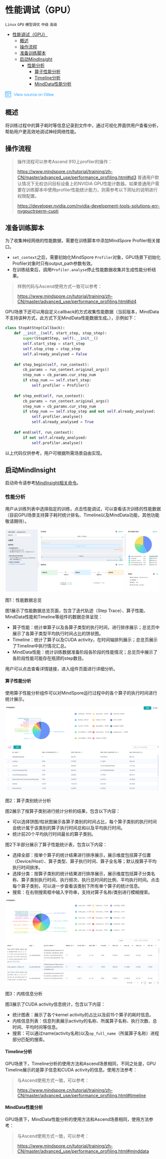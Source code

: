 # 性能调试（GPU）

`Linux` `GPU` `模型调优` `中级` `高级`

<!-- TOC -->

- [性能调试（GPU）](#性能调试-gpu)
    - [概述](#概述)
    - [操作流程](#操作流程)
    - [准备训练脚本](#准备训练脚本)
    - [启动MindInsight](#启动mindinsight)
        - [性能分析](#性能分析)
            - [算子性能分析](#算子性能分析)
            - [Timeline分析](#timeline分析)
            - [MindData性能分析](#minddata性能分析)

<!-- /TOC -->

<a href="https://gitee.com/mindspore/docs/blob/master/tutorials/training/source_zh_cn/advanced_use/performance_profiling_gpu.md" target="_blank"><img src="../_static/logo_source.png"></a>

## 概述

将训练过程中的算子耗时等信息记录到文件中，通过可视化界面供用户查看分析，帮助用户更高效地调试神经网络性能。

## 操作流程

> 操作流程可以参考Ascend 910上profiler的操作：
>
> <https://www.mindspore.cn/tutorial/training/zh-CN/master/advanced_use/performance_profiling.html#id3>
> 普通用户默认情况下无权访问目标设备上的NVIDIA GPU性能计数器。如果普通用户需要在训练脚本中使用profiler性能统计能力，则需参考以下网址的说明进行权限配置。
>
> <https://developer.nvidia.com/nvidia-development-tools-solutions-err-nvgpuctrperm-cupti>

## 准备训练脚本

为了收集神经网络的性能数据，需要在训练脚本中添加MindSpore Profiler相关接口。  

- `set_context`之后，需要初始化MindSpore `Profiler`对象，GPU场景下初始化Profiler对象时只有output_path参数有效。
- 在训练结束后，调用`Profiler.analyse`停止性能数据收集并生成性能分析结果。

> 样例代码与Ascend使用方式一致可以参考：
>
> <https://www.mindspore.cn/tutorial/training/zh-CN/master/advanced_use/performance_profiling.html#id4>

GPU场景下还可以用自定义callback的方式收集性能数据（当前版本，MindData不支持该种方式，此方式下无MindData性能数据生成。），示例如下：

```python
class StopAtStep(Callback):
    def __init__(self, start_step, stop_step):
        super(StopAtStep, self).__init__()
        self.start_step = start_step
        self.stop_step = stop_step
        self.already_analysed = False

    def step_begin(self, run_context):
        cb_params = run_context.original_args()
        step_num = cb_params.cur_step_num
        if step_num == self.start_step:
            self.profiler = Profiler()

    def step_end(self, run_context):
        cb_params = run_context.original_args()
        step_num = cb_params.cur_step_num
        if step_num == self.stop_step and not self.already_analysed:
            self.profiler.analyse()
            self.already_analysed = True

    def end(self, run_context):
        if not self.already_analysed:
            self.profiler.analyse()
```

以上代码仅供参考，用户可根据所需场景自由实现。

## 启动MindInsight

启动命令请参考[MindInsight相关命令](https://www.mindspore.cn/tutorial/training/zh-CN/master/advanced_use/mindinsight_commands.html)。

### 性能分析

用户从训练列表中选择指定的训练，点击性能调试，可以查看该次训练的性能数据（目前GPU场景支持算子耗时统计排名、Timeline以及MindData功能，其他功能敬请期待）。

![performance_overall.png](./images/performance_overall.png)

图1：性能数据总览

图1展示了性能数据总览页面，包含了迭代轨迹（Step Trace）、算子性能、MindData性能和Timeline等组件的数据总体呈现：  

- 算子性能：统计单算子以及各算子类型的执行时间，进行排序展示；总览页中展示了各算子类型平均执行时间占比的饼状图。
- Timeline：统计了算子以及CUDA activity，在时间轴排列展示；总览页展示了Timeline中执行情况汇总。
- MindData性能：统计训练数据准备阶段各阶段的性能情况；总览页中展示了各阶段性能可能存在瓶颈的step数目。

用户可以点击查看详情链接，进入组件页面进行详细分析。

#### 算子性能分析

使用算子性能分析组件可以对MindSpore运行过程中的各个算子的执行时间进行统计展示。

![gpu_op_ui_profiler.png](./images/gpu_op_ui_profiler.png)

图2：算子类别统计分析

图2展示了按算子类别进行统计分析的结果，包含以下内容：  

- 可以选择饼图/柱状图展示各算子类别的时间占比，每个算子类别的执行时间会统计属于该类别的算子执行时间总和以及平均执行时间。
- 统计前20个平均执行时间最长的算子类别。

图2下半部分展示了算子性能统计表，包含以下内容：  

- 选择全部：按单个算子的统计结果进行排序展示，展示维度包括算子位置（Device/Host）、算子类型、算子执行时间、算子全名等；默认按算子平均执行时间排序。
- 选择分类：按算子类别的统计结果进行排序展示，展示维度包括算子分类名称、算子类别执行时间、执行频次、执行总时间的比例、平均执行时间。点击每个算子类别，可以进一步查看该类别下所有单个算子的统计信息。
- 搜索：在右侧搜索框中输入字符串，支持对算子名称/类别进行模糊搜索。

![gpu_activity_profiler.png](./images/gpu_activity_profiler.png)

图3：内核信息分析

图3展示了CUDA activity信息统计，包含以下内容：

- 统计图表：展示了各个kernel activity的占比以及前15个算子的耗时信息。
- 内核信息列表：信息列表展示activity的名称、所属算子名称、执行次数、总时间、平均时间等信息。
- 搜索：可以通过name(activity名称)以及`op_full_name`（所属算子名称）进程部分匹配的搜索。

#### Timeline分析

GPU场景下，Timeline分析的使用方法和Ascend场景相同，不同之处是，GPU Timeline展示的是算子信息和CUDA activity的信息。使用方法参考：

> 与Ascend使用方式一致，可以参考：
>
> <https://www.mindspore.cn/tutorial/training/zh-CN/master/advanced_use/performance_profiling.html#timeline>

#### MindData性能分析

GPU场景下，MindData性能分析的使用方法和Ascend场景相同，使用方法参考：

> 与Ascend使用方式一致，可以参考：
>
> <https://www.mindspore.cn/tutorial/training/zh-CN/master/advanced_use/performance_profiling.html#minddata>